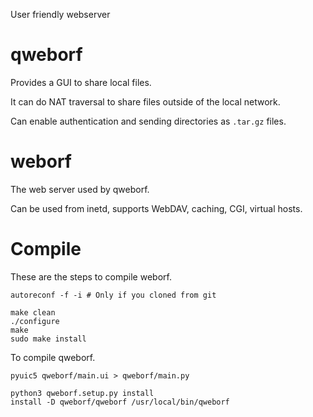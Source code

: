 User friendly webserver

qweborf
=======
Provides a GUI to share local files.

It can do NAT traversal to share files outside of the local network.

Can enable authentication and sending directories as `.tar.gz` files.


weborf
======
The web server used by qweborf.

Can be used from inetd, supports WebDAV, caching, CGI, virtual hosts.


Compile
=======

These are the steps to compile weborf.

```
autoreconf -f -i # Only if you cloned from git

make clean
./configure
make
sudo make install
```

To compile qweborf.

```
pyuic5 qweborf/main.ui > qweborf/main.py

python3 qweborf.setup.py install
install -D qweborf/qweborf /usr/local/bin/qweborf
```
